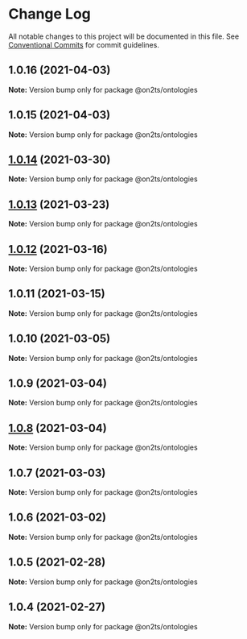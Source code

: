 # Change Log

All notable changes to this project will be documented in this file.
See [Conventional Commits](https://conventionalcommits.org) for commit guidelines.

## 1.0.16 (2021-04-03)

**Note:** Version bump only for package @on2ts/ontologies





## 1.0.15 (2021-04-03)

**Note:** Version bump only for package @on2ts/ontologies





## [1.0.14](https://github.com/on2ts/ontologies/compare/v1.0.13...v1.0.14) (2021-03-30)

**Note:** Version bump only for package @on2ts/ontologies





## [1.0.13](https://github.com/on2ts/ontologies/compare/v1.0.12...v1.0.13) (2021-03-23)

**Note:** Version bump only for package @on2ts/ontologies





## [1.0.12](https://github.com/on2ts/ontologies/compare/v1.0.11...v1.0.12) (2021-03-16)

**Note:** Version bump only for package @on2ts/ontologies





## 1.0.11 (2021-03-15)

**Note:** Version bump only for package @on2ts/ontologies





## 1.0.10 (2021-03-05)

**Note:** Version bump only for package @on2ts/ontologies





## 1.0.9 (2021-03-04)

**Note:** Version bump only for package @on2ts/ontologies





## [1.0.8](https://github.com/on2ts/ontologies/compare/v1.0.7...v1.0.8) (2021-03-04)

**Note:** Version bump only for package @on2ts/ontologies





## 1.0.7 (2021-03-03)

**Note:** Version bump only for package @on2ts/ontologies





## 1.0.6 (2021-03-02)

**Note:** Version bump only for package @on2ts/ontologies





## 1.0.5 (2021-02-28)

**Note:** Version bump only for package @on2ts/ontologies





## 1.0.4 (2021-02-27)

**Note:** Version bump only for package @on2ts/ontologies
